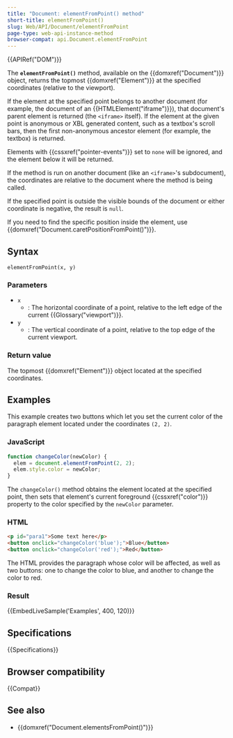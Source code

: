 ```yaml
---
title: "Document: elementFromPoint() method"
short-title: elementFromPoint()
slug: Web/API/Document/elementFromPoint
page-type: web-api-instance-method
browser-compat: api.Document.elementFromPoint
---
```


{{APIRef("DOM")}}

The **`elementFromPoint()`**
method, available on the {{domxref("Document")}} object, returns the topmost {{domxref("Element")}} at the specified coordinates
(relative to the viewport).

If the element at the specified point belongs to another document (for example, the
document of an {{HTMLElement("iframe")}}), that document's parent element is returned
(the `<iframe>` itself). If the element at the given point is anonymous
or XBL generated content, such as a textbox's scroll bars, then the first non-anonymous
ancestor element (for example, the textbox) is returned.

Elements with {{cssxref("pointer-events")}} set to `none` will be ignored,
and the element below it will be returned.

If the method is run on another document (like an `<iframe>`'s
subdocument), the coordinates are relative to the document where the method is being
called.

If the specified point is outside the visible bounds of the document or either
coordinate is negative, the result is `null`.

If you need to find the specific position inside the element, use
{{domxref("Document.caretPositionFromPoint()")}}.

## Syntax

```js-nolint
elementFromPoint(x, y)
```

### Parameters

- `x`
  - : The horizontal coordinate of a point, relative to the left edge of the current
    {{Glossary("viewport")}}.
- `y`
  - : The vertical coordinate of a point, relative to the top edge of the current
    viewport.

### Return value

The topmost {{domxref("Element")}} object located at the specified coordinates.

## Examples

This example creates two buttons which let you set the current color of the paragraph
element located under the coordinates `(2, 2)`.

### JavaScript

```js
function changeColor(newColor) {
  elem = document.elementFromPoint(2, 2);
  elem.style.color = newColor;
}
```

The `changeColor()` method obtains the element located at the specified
point, then sets that element's current foreground {{cssxref("color")}} property to the
color specified by the `newColor` parameter.

### HTML

```html
<p id="para1">Some text here</p>
<button onclick="changeColor('blue');">Blue</button>
<button onclick="changeColor('red');">Red</button>
```

The HTML provides the paragraph whose color will be affected, as well as two buttons:
one to change the color to blue, and another to change the color to red.

### Result

{{EmbedLiveSample('Examples', 400, 120)}}

## Specifications

{{Specifications}}

## Browser compatibility

{{Compat}}

## See also

- {{domxref("Document.elementsFromPoint()")}}
